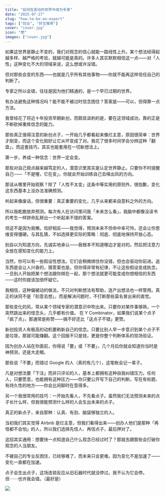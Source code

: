 ```yaml
---
title: "如何在变动的世界中成为专家"
date: "2025-07-27"
slug: "how-to-be-an-expert"
tags: ["创业", "好文推荐"]
cover: "cover.jpg"
icon: "😎"
images: ["cover.jpg"]
---
```

如果这世界是静止不变的，我们对观念的信心就能一路线性上升。某个想法经得起越多样、越严格的考验，就越可能是真的。许多人其实默默相信这一点——对「人性」这种变化不大的领域来说，这么想或许没错。



但对那些会变的东西——也就是几乎所有其他事物——你就不能再这样信任自己的判断了。



专家之所以会错，往往是因为他们精通的，是一个早已过期的世界。



有办法避免这种情况吗？能不能不被过时信念困住？答案是——可以，但得靠一点方法。



我曾经花了将近十年投资早期新创，而颇具讽刺的是，要在这领域成功，靠的正是不断砍掉重练信念的能力。



那些真正值得注意的新创点子，一开始几乎都看起来像烂主意，原因很简单：世界才刚变，而这个变化刚好让它从坏变成了对。我花了很多时间学会分辨这种「翻盘」，而这套技巧，其实也能套用在一切新想法上。



第一步，养成一种信念：世界一定会变。



那些对自己观点越来越笃定的人，潜意识里其实是认定世界静止。只要你不时提醒自己——「不是喔，它在变」，你就会开始训练自己去嗅出风的方向。



那该从哪里开始观察？除了「人性不太变」这条中等实用的原则外，很抱歉，变化这东西基本上没办法准确预测。



听起来像废话，但很重要：真正重要的变化，几乎从来都来自意料之外的方向。



所以我乾脆放弃预测。每次有人在访问里问我「未来怎么看」，我脑中都像没读书的考生一样拼命乱掰出一个听起来不错的答案。



但这不是因为我懒。恰好相反——我觉得，预测未来不但命中率可怜，还会让你思维变得僵硬。与其乱猜，不如选择更实际的策略：彻底、彻底地保持开放心态。



别自以为知道方向，先诚实地承认——我根本不知道哪边才是对的。然后把注意力全放在感知变化的能力上。



当然，你可以有一些假设性想法。它们会稍微绑住你没错，但也会驱动你前进。追东西是会让人兴奋的，猜答案也是。但你得非常有纪律，不让这些假设变成执念。
一旦别人开始把某个想法跟你绑在一起，那个想法就更可能变成你想相信的东西——这时你就该加倍怀疑它。



我相信，这种偏被动的做法，不只对判断想法有帮助，连产出想法也一样管用。真正的诀窍不是「刻意去想」，而是解决问题时，不打断那些莫名冒出来的直觉。



那些变化的风，常从某个领域专家的潜意识中吹出来。只要你对某件事够熟，一个突然跳出来的怪念头，几乎都有价值。
在 Y Combinator，如果我们说某个点子「疯了点」，那通常是称赞——搞不好还比「这点子不错」更赞。



新创投资人有极高的动机要刷新自己的信念。只要比别人早一步意识到某个点子不是垃圾，那就可能赚翻。这个回报不只是钱，更是你整个判断体系的现场验证。



因为创办人站在你面前，你得说「要」或「不要」，几个月后你就会知道你当时是神预测，还是大走眼。



那些说「不要」而错过 Google 的人（真的有几个），这笔帐会记一辈子。



凡是对想法要「下注」而非只评论的人，基本上都拥有这种自我纠错压力。任何人，只要愿意，也能拥有这种压力——你只要公开写下自己的判断。写在有标题、有持久性的地方——你会比闲聊时在意得多。



另一个我很常用的技巧：一开始先看人，不先看点子。虽然我们无法预测未来的点子长什么样，但我很能预测什么样的人会生出未来的点子。



真正的新点子，来自那种：认真、有劲、脑袋够独立的人。



当初我们其实觉得 Airbnb 是烂主意，但我们看得出来——创办人他们是那种「再怪都不会怕」的人，所以我们选择先信人、再信点子，最后押对了。



这招其实通用：想要快一点知道自己什么观念已经过时了？那就去跟那些会打破你观念的人当朋友。



不被自己的专业反困住，已经够难了，而未来只会更难。因为变化不是加速了——变化一直都在加速。



点子会生出点子，这场连锁反应从旧石器时代就没停过。我不认为它会停。
但⋯⋯也许我会错。（最好是）




![](https://prod-files-secure.s3.us-west-2.amazonaws.com/112d0858-5090-4d34-a606-b75eb8d65fd2/46476355-9cf3-4e99-9b7a-3531bc426380/1000202064.png?X-Amz-Algorithm=AWS4-HMAC-SHA256&X-Amz-Content-Sha256=UNSIGNED-PAYLOAD&X-Amz-Credential=ASIAZI2LB466T5EJZZ5C%2F20250824%2Fus-west-2%2Fs3%2Faws4_request&X-Amz-Date=20250824T223323Z&X-Amz-Expires=3600&X-Amz-Security-Token=IQoJb3JpZ2luX2VjEPf%2F%2F%2F%2F%2F%2F%2F%2F%2F%2FwEaCXVzLXdlc3QtMiJHMEUCIQDB%2B5Pcb7ATLY8RivBbbA0r7DxI2A8GNDcdGIyG6wznGwIgFU9glZeFBMZZRiz%2BrK8WksvO%2FsCb%2FuguSOPrtPWsiiAq%2FwMITxAAGgw2Mzc0MjMxODM4MDUiDMUbIhMgoC%2FEp7xogyrcA3j5V0ySuvIHYSibz5DK0oLJrjdiXN6xrM2Ic4kmKfvnHgQMcd7fUFvvIBz1ha4rzt47i7ETDok1qmcyALuxXlcy9FJiQ%2FanqSiBbOX3fu8f47lozcMG7TctV7njGs2%2Fh%2FQp1DiaGmZWBUVr64PCDvWpvumNjnu3eyakMY5W%2B5hGmw14IBfhZf9yRqiEFjsyxYizWzho%2B41z3utVVSYiP7Rh73IYOJ69I4jvrj4WkUWO%2FYIXTHhjTcnmZCCcPoe0%2FO1zs0lK55J0LVkIqDl0sA3qn8Kscxm67AwEIRShNCA%2FXId5%2BdGPXomN%2BY1A13Y3vEXZWXmK%2BOkl4Oa0Hro09NgH7EiyCcDfYAfvkw9LUQfWuGgONlsZO1%2BRBEmTPIs4M97vBN%2F312uayiq%2BfQtZ%2BTLTW51rfcQI3%2FxLegzonEXmV7J%2F0xZtC2FbpIn%2FLdwcLHYYeBAfyyCetFndAHsreya%2BycqiR1XUYmQ8O5L%2FbloMDFYVeI3LN09z7XDoSw3LCVjjTQiNgG0GZcse%2FIYKfCZ7yTLbgJi5DykT%2FDQaiP3iERbDgLcDks73lkRSmu%2BM5fN1VXaxG%2Bv8ZHsnuiCqHS8a%2BYBWgCkLqP5D7pnNa%2FXDoudQxiXi5RtMcMW6MKChrsUGOqUBkOi7Y5YSNViYGbhMQZJnwEdvsRIEyweCvMV4Ya00BS%2B%2Fwbdka%2Bjrl%2Bsmio3VlU4IHQ5acjJGWsBVPtrtRROdWLYaGD%2BxlBb7ZgPc5dZktdE%2B%2FGFo9OLsB8W1ALyXeH26bT9QLkOr%2BzFYA%2FK8%2F6j1hd2%2BZI%2FINL%2FGmsHy7e15N3HndAe9MHnUW95aXK68NiusjxQYRSt%2BqE%2FU9liHumpcnwE7E15I&X-Amz-Signature=b87aed5457d44ffb03552a08cc417e2dcc98d0f4992a1cb9b4654f386a230769&X-Amz-SignedHeaders=host&x-amz-checksum-mode=ENABLED&x-id=GetObject)

